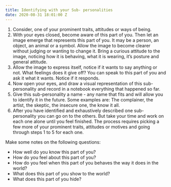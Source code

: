 ```yaml
---
title: Identifying with your Sub- personalities
date: 2020-08-31 18:01:00 Z
---
```


1. Consider, one of your prominent traits, attitudes or ways of being.
2. With your eyes closed, become aware of this part of you. Then let an image emerge that represents this part of you.  It may be a person, an object, an animal or a symbol. Allow the image to become clearer without judging or wanting to change it. Bring a curious attitude to the image, noticing how it is behaving, what it is wearing, it’s posture and general attitude. 
3. Allow the image to express itself, notice if it wants to say anything or not. What feelings does it give off? You can speak to this part of you and ask it what it wants. Notice if it responds. 
4. Now open your eyes, and draw a visual representation of this sub-personality and record in a notebook everything that happened so far. 
5. Give this sub-personality a name - any name that fits and will allow you to identify it in the future. Some examples are: The complainer, the artist, the skeptic, the insecure one, the know it all.
6. After you have identified and exhaustively described one sub-personality you can go on to the others. But take your time and work on each one alone until you feel finished. The process requires picking a few more of your prominent traits, attitudes or motives and going through steps 1 to 5 for each one. 

Make some notes on the following questions: 
* How well do you know this part of you? 
* How do you feel about this part of you? 
* How do you feel when this part of you behaves the way it does in the world?  
* What does this part of you show to the world? 
* What does this part of you hide?  






